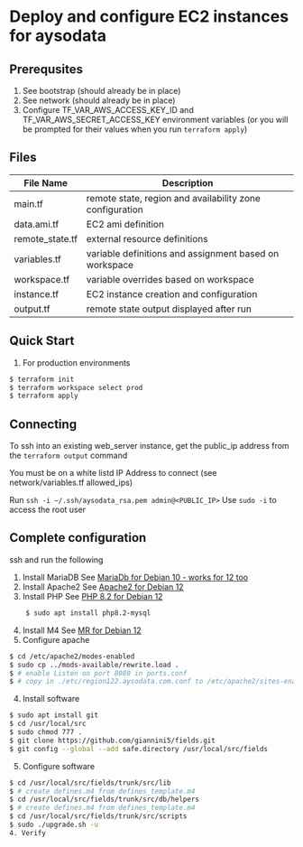 # Deploy and configure EC2 instances for aysodata
## Prerequsites
1. See bootstrap (should already be in place)
2. See network (should already be in place)
3. Configure TF_VAR_AWS_ACCESS_KEY_ID and TF_VAR_AWS_SECRET_ACCESS_KEY environment
variables (or you will be prompted for their values when you run `terraform apply`)

## Files
| File Name        | Description |
| ------------- |-------------|
| main.tf           | remote state, region and availability zone configuration |
| data.ami.tf       | EC2 ami definition |
| remote_state.tf   | external resource definitions |
| variables.tf      | variable definitions and assignment based on workspace |
| workspace.tf      | variable overrides based on workspace |
| instance.tf       | EC2 instance creation and configuration |
| output.tf         | remote state output displayed after run |

## Quick Start
1. For production environments
```bash
$ terraform init
$ terraform workspace select prod
$ terraform apply
```

## Connecting
To ssh into an existing web_server instance, get the public_ip address from the `terraform output` command

You must be on a white listd IP Address to connect (see network/variables.tf allowed_ips)

Run `ssh -i ~/.ssh/aysodata_rsa.pem admin@<PUBLIC_IP>`
Use `sudo -i` to access the root user

## Complete configuration
ssh and run the following

1. Install MariaDB
    See [MariaDb for Debian 10 - works for 12 too](https://www.digitalocean.com/community/tutorials/how-to-install-mariadb-on-debian-10)
2. Install Apache2
    See [Apache2 for Debian 12](https://reintech.io/blog/installing-apache-on-debian-12-step-by-step-guide)
3. Install PHP
    See [PHP 8.2 for Debian 12](https://tecadmin.net/how-to-install-php-on-debian-12/)
```bash
    $ sudo apt install php8.2-mysql
```
4. Install M4
    See [MR for Debian 12](https://debian.pkgs.org/12/debian-main-amd64/m4_1.4.19-3_amd64.deb.html)
3. Configure apache
```bash
$ cd /etc/apache2/modes-enabled
$ sudo cp ../mods-available/rewrite.load .
$ # enable Listen on port 8080 in ports.conf
$ # copy in ./etc/region122.aysodata.com.conf to /etc/apache2/sites-enabled
```
4. Install software
```bash
$ sudo apt install git
$ cd /usr/local/src
$ sudo chmod 777 .
$ git clone https://github.com/giannini5/fields.git
$ git config --global --add safe.directory /usr/local/src/fields
```
5. Configure software
```bash
$ cd /usr/local/src/fields/trunk/src/lib
$ # create defines.m4 from defines_template.m4
$ cd /usr/local/src/fields/trunk/src/db/helpers
$ # create defines.m4 from defines_template.m4
$ cd /usr/local/src/fields/trunk/src/scripts
$ sudo ./upgrade.sh -u
4. Verify
